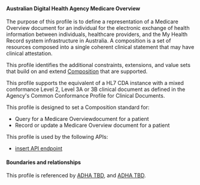 #### Australian Digital Health Agency Medicare Overview
The purpose of this profile is to define a representation of a Medicare Overview document for an individual for the electronic exchange of health information between individuals, healthcare providers, and the My Health Record system infrastructure in Australia. A composition is a set of resources composed into a single coherent clinical statement that may have clinical attestation.

This profile identifies the additional constraints, extensions, and value sets that build on and extend [Composition](http://hl7.org/fhir/R4/composition.html) that are supported. 

This profile supports the equivalent of a HL7 CDA instance with a mixed conformance Level 2, Level 3A or 3B clinical document as defined in the Agency's Common Conformance Profile for Clinical Documents.

This profile is designed to set a Composition standard for:
* Query for a Medicare Overviewdocument for a patient
* Record or update a Medicare Overview document for a patient

This profile is used by the following APIs:
* [insert API endpoint](StructureDefinition-TBD-1.html)


#### Boundaries and relationships
This profile is referenced by 
[ADHA TBD](StructureDefinition-dh-TBD-core-1.html), and 
[ADHA TBD](StructureDefinition-dh-TBD-core-1.html).
